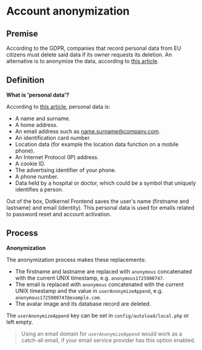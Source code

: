 # Account anonymization

## Premise

According to the GDPR, companies that record personal data from EU citizens must delete said data if its owner requests its deletion.
An alternative is to anonymize the data, according to [this article](https://commission.europa.eu/law/law-topic/data-protection/reform/rules-business-and-organisations/dealing-citizens/do-we-always-have-delete-personal-data-if-person-asks_en).

## Definition

**What is 'personal data'?**

According to [this article](https://commission.europa.eu/law/law-topic/data-protection/reform/what-personal-data_en), personal data is:

- A name and surname.
- A home address.
- An email address such as name.surname@company.com.
- An identification card number.
- Location data (for example the location data function on a mobile phone).
- An Internet Protocol (IP) address.
- A cookie ID.
- The advertising identifier of your phone.
- A phone number.
- Data held by a hospital or doctor, which could be a symbol that uniquely identifies a person.

Out of the box, Dotkernel Frontend saves the user's name (firstname and lastname) and email (identity).
This personal data is used for emails related to password reset and account activation.

## Process

**Anonymization**

The anonymization process makes these replacements:

- The firstname and lastname are replaced with `anonymous` concatenated with the current UNIX timestamp, e.g. `anonymous1725980747`.
- The email is replaced with `anonymous` concatenated with the current UNIX timestamp and the value in `userAnonymizeAppend`, e.g. `anonymous1725980747@example.com`.
- The avatar image and its database record are deleted.

The `userAnonymizeAppend` key can be set in `config/autoload/local.php` or left empty.

> Using an email domain for `userAnonymizeAppend` would work as a catch-all email, if your email service provider has this option enabled.
